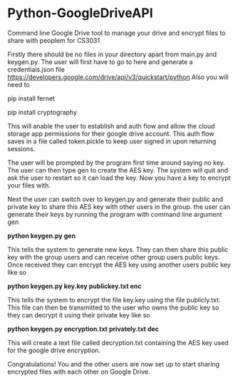# Python-GoogleDriveAPI
Command line Google Drive tool to manage your drive and encrypt files to share with peoplem for CS3031

Firstly there should be no files in your directory apart from main.py and keygen.py. The user will first have to go to here and generate a credentials.json file 
https://developers.google.com/drive/api/v3/quickstart/python
Also you will need to

pip install fernet

pip install cryptography

This will anable the user to establish and auth flow and allow the cloud storage app permissions for their google drive account. This auth flow saves in a file called token.pickle to keep user signed in upon returning sessions. 

The user will be prompted by the program first time around saying no key. The user can then type gen to create the AES key. The system will quit and ask the user to restart so it can load the key. Now you have a key to encrypt your files with. 

Next the user can switch over to keygen.py and generate their public and private key to share this AES key with other users in the group. the user can generate their keys by running the program with command line argument gen

**python keygen.py gen**

This tells the system to generate new keys. They can then share this public key with the group users and  can receive other group users public keys. Once received they can encrypt the AES key using another users public key like so

**python keygen.py key.key publickey.txt enc**

This tells the system to encrypt the file key.key using the file publicly.txt. This file can then be transmitted to the user who owns the public key so they can decrypt it using their private key like so

**python keygen.py encryption.txt privately.txt dec**

This will create a text file called decryption.txt containing the AES key used for the google drive encryption. 

Congratulations! You and the other users are now set up to start sharing encrypted files with each other on Google Drive.
